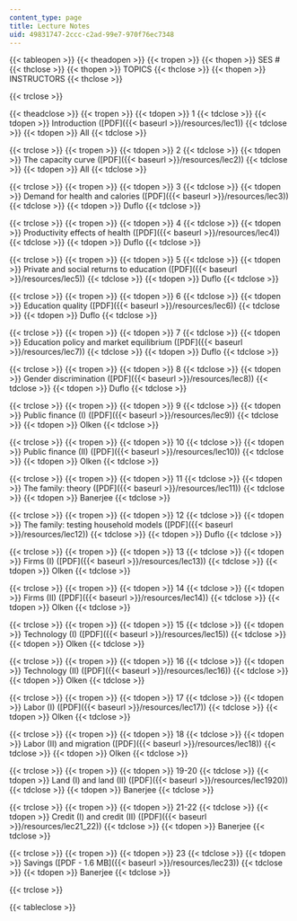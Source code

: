 ```yaml
---
content_type: page
title: Lecture Notes
uid: 49831747-2ccc-c2ad-99e7-970f76ec7348
---
```


{{< tableopen >}}
{{< theadopen >}}
{{< tropen >}}
{{< thopen >}}
SES #
{{< thclose >}}
{{< thopen >}}
TOPICS
{{< thclose >}}
{{< thopen >}}
INSTRUCTORS
{{< thclose >}}

{{< trclose >}}

{{< theadclose >}}
{{< tropen >}}
{{< tdopen >}}
1
{{< tdclose >}}
{{< tdopen >}}
Introduction ([PDF]({{< baseurl >}}/resources/lec1))
{{< tdclose >}}
{{< tdopen >}}
All
{{< tdclose >}}

{{< trclose >}}
{{< tropen >}}
{{< tdopen >}}
2
{{< tdclose >}}
{{< tdopen >}}
The capacity curve ([PDF]({{< baseurl >}}/resources/lec2))
{{< tdclose >}}
{{< tdopen >}}
All
{{< tdclose >}}

{{< trclose >}}
{{< tropen >}}
{{< tdopen >}}
3
{{< tdclose >}}
{{< tdopen >}}
Demand for health and calories ([PDF]({{< baseurl >}}/resources/lec3))
{{< tdclose >}}
{{< tdopen >}}
Duflo
{{< tdclose >}}

{{< trclose >}}
{{< tropen >}}
{{< tdopen >}}
4
{{< tdclose >}}
{{< tdopen >}}
Productivity effects of health ([PDF]({{< baseurl >}}/resources/lec4))
{{< tdclose >}}
{{< tdopen >}}
Duflo
{{< tdclose >}}

{{< trclose >}}
{{< tropen >}}
{{< tdopen >}}
5
{{< tdclose >}}
{{< tdopen >}}
Private and social returns to education ([PDF]({{< baseurl >}}/resources/lec5))
{{< tdclose >}}
{{< tdopen >}}
Duflo
{{< tdclose >}}

{{< trclose >}}
{{< tropen >}}
{{< tdopen >}}
6
{{< tdclose >}}
{{< tdopen >}}
Education quality ([PDF]({{< baseurl >}}/resources/lec6))
{{< tdclose >}}
{{< tdopen >}}
Duflo
{{< tdclose >}}

{{< trclose >}}
{{< tropen >}}
{{< tdopen >}}
7
{{< tdclose >}}
{{< tdopen >}}
Education policy and market equilibrium ([PDF]({{< baseurl >}}/resources/lec7))
{{< tdclose >}}
{{< tdopen >}}
Duflo
{{< tdclose >}}

{{< trclose >}}
{{< tropen >}}
{{< tdopen >}}
8
{{< tdclose >}}
{{< tdopen >}}
Gender discrimination ([PDF]({{< baseurl >}}/resources/lec8))
{{< tdclose >}}
{{< tdopen >}}
Duflo
{{< tdclose >}}

{{< trclose >}}
{{< tropen >}}
{{< tdopen >}}
9
{{< tdclose >}}
{{< tdopen >}}
Public finance (I) ([PDF]({{< baseurl >}}/resources/lec9))
{{< tdclose >}}
{{< tdopen >}}
Olken
{{< tdclose >}}

{{< trclose >}}
{{< tropen >}}
{{< tdopen >}}
10
{{< tdclose >}}
{{< tdopen >}}
Public finance (II) ([PDF]({{< baseurl >}}/resources/lec10))
{{< tdclose >}}
{{< tdopen >}}
Olken
{{< tdclose >}}

{{< trclose >}}
{{< tropen >}}
{{< tdopen >}}
11
{{< tdclose >}}
{{< tdopen >}}
The family: theory ([PDF]({{< baseurl >}}/resources/lec11))
{{< tdclose >}}
{{< tdopen >}}
Banerjee
{{< tdclose >}}

{{< trclose >}}
{{< tropen >}}
{{< tdopen >}}
12
{{< tdclose >}}
{{< tdopen >}}
The family: testing household models ([PDF]({{< baseurl >}}/resources/lec12))
{{< tdclose >}}
{{< tdopen >}}
Duflo
{{< tdclose >}}

{{< trclose >}}
{{< tropen >}}
{{< tdopen >}}
13
{{< tdclose >}}
{{< tdopen >}}
Firms (I) ([PDF]({{< baseurl >}}/resources/lec13))
{{< tdclose >}}
{{< tdopen >}}
Olken
{{< tdclose >}}

{{< trclose >}}
{{< tropen >}}
{{< tdopen >}}
14
{{< tdclose >}}
{{< tdopen >}}
Firms (II) ([PDF]({{< baseurl >}}/resources/lec14))
{{< tdclose >}}
{{< tdopen >}}
Olken
{{< tdclose >}}

{{< trclose >}}
{{< tropen >}}
{{< tdopen >}}
15
{{< tdclose >}}
{{< tdopen >}}
Technology (I) ([PDF]({{< baseurl >}}/resources/lec15))
{{< tdclose >}}
{{< tdopen >}}
Olken
{{< tdclose >}}

{{< trclose >}}
{{< tropen >}}
{{< tdopen >}}
16
{{< tdclose >}}
{{< tdopen >}}
Technology (II) ([PDF]({{< baseurl >}}/resources/lec16))
{{< tdclose >}}
{{< tdopen >}}
Olken
{{< tdclose >}}

{{< trclose >}}
{{< tropen >}}
{{< tdopen >}}
17
{{< tdclose >}}
{{< tdopen >}}
Labor (I) ([PDF]({{< baseurl >}}/resources/lec17))
{{< tdclose >}}
{{< tdopen >}}
Olken
{{< tdclose >}}

{{< trclose >}}
{{< tropen >}}
{{< tdopen >}}
18
{{< tdclose >}}
{{< tdopen >}}
Labor (II) and migration ([PDF]({{< baseurl >}}/resources/lec18))
{{< tdclose >}}
{{< tdopen >}}
Olken
{{< tdclose >}}

{{< trclose >}}
{{< tropen >}}
{{< tdopen >}}
19-20
{{< tdclose >}}
{{< tdopen >}}
Land (I) and land (II) ([PDF]({{< baseurl >}}/resources/lec1920))
{{< tdclose >}}
{{< tdopen >}}
Banerjee
{{< tdclose >}}

{{< trclose >}}
{{< tropen >}}
{{< tdopen >}}
21-22
{{< tdclose >}}
{{< tdopen >}}
Credit (I) and credit (II) ([PDF]({{< baseurl >}}/resources/lec21_22))
{{< tdclose >}}
{{< tdopen >}}
Banerjee
{{< tdclose >}}

{{< trclose >}}
{{< tropen >}}
{{< tdopen >}}
23
{{< tdclose >}}
{{< tdopen >}}
Savings ([PDF - 1.6 MB]({{< baseurl >}}/resources/lec23))
{{< tdclose >}}
{{< tdopen >}}
Banerjee
{{< tdclose >}}

{{< trclose >}}

{{< tableclose >}}